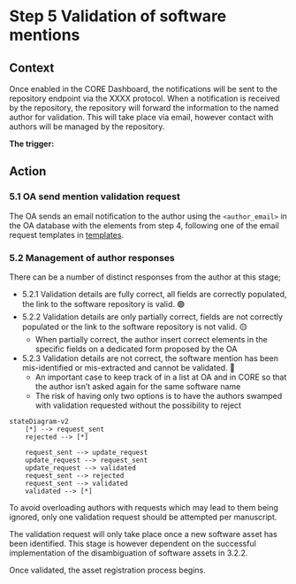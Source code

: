 # Step 5 Validation of software mentions

## Context

Once enabled in the CORE Dashboard, the notifications will be sent to the repository endpoint via the XXXX protocol. When a notification is received by the repository, the repository will forward the information to the named author for validation. This will take place via email, however contact with authors will be managed by the repository. 

**The trigger:** 

## Action

### 5.1 OA send mention validation request

The OA sends an email notification to the author using the `<author_email>` in the OA database with the elements from step 4, following one of the email request templates in [templates](https://github.com/SoFairOA/documentation/tree/main/docs/templates).

### 5.2 Management of author responses

There can be a number of distinct responses from the author at this stage; 

* 5.2.1 Validation details are fully correct, all fields are correctly populated, the link to the software repository is valid. 🟢
* 5.2.2 Validation details are only partially correct, fields are not correctly populated or the link to the software repository is not valid. 🟡
    * When partially correct, the author insert correct elements in the specific fields on a dedicated form proposed by the OA
* 5.2.3 Validation details are not correct, the software mention has been mis-identified or mis-extracted and cannot be validated. 🔴
    * An important case to keep track of in a list at OA and in CORE so that the author isn’t asked again for the same software name
    * The risk of having only two options is to have the authors swamped with validation requested without the possibility to reject

```mermaid
stateDiagram-v2 
    [*] --> request_sent
    rejected --> [*]

    request_sent --> update_request
    update_request --> request_sent
    update_request --> validated
    request_sent --> rejected
    request_sent --> validated
    validated --> [*]
```

To avoid overloading authors with requests which may lead to them being ignored, only one validation request should be attempted per manuscript. 

The validation request will only take place once a new software asset has been identified. This stage is however dependent on the successful implementation of the disambiguation of software assets in 3.2.2.

Once validated, the asset registration process begins.
